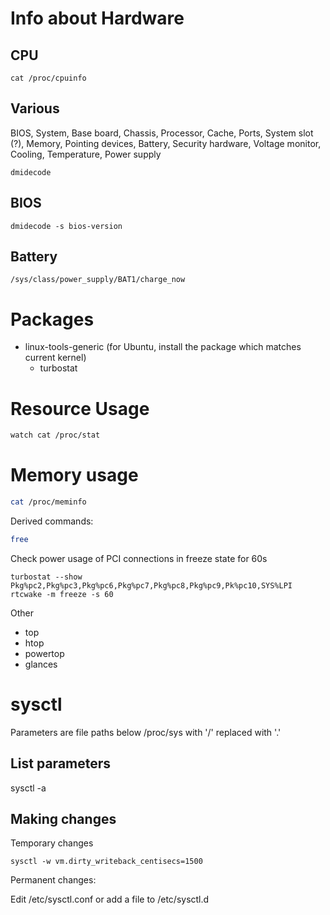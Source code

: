 # Info about Hardware

## CPU

```
cat /proc/cpuinfo
```

## Various

BIOS, System, Base board, Chassis, Processor, Cache, Ports,
System slot (?), Memory, Pointing devices, Battery, Security hardware,
Voltage monitor, Cooling, Temperature, Power supply
```
dmidecode
```

## BIOS

```
dmidecode -s bios-version
```

## Battery

```
/sys/class/power_supply/BAT1/charge_now
```

# Packages

* linux-tools-generic (for Ubuntu, install the package which matches current kernel)
  * turbostat

# Resource Usage

```sh
watch cat /proc/stat
```

# Memory usage

```sh
cat /proc/meminfo
```

Derived commands:

```sh
free
```

Check power usage of PCI connections in freeze state for 60s

```
turbostat --show Pkg%pc2,Pkg%pc3,Pkg%pc6,Pkg%pc7,Pkg%pc8,Pkg%pc9,Pk%pc10,SYS%LPI rtcwake -m freeze -s 60
```

Other

* top
* htop
* powertop
* glances

# sysctl

Parameters are file paths below /proc/sys with '/' replaced with '.'

## List parameters

sysctl -a

## Making changes

Temporary changes

```
sysctl -w vm.dirty_writeback_centisecs=1500
```

Permanent changes:

Edit /etc/sysctl.conf or add a file to /etc/sysctl.d
